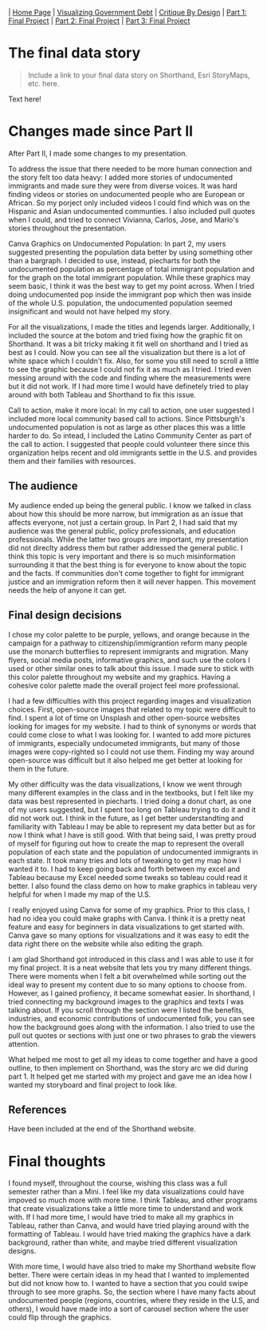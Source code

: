 | [Home Page](https://nataliah24.github.io/Hernandez-Berrios-Portfolio/) | [Visualizing Government Debt](datavisualization.md) | [Critique By Design](critiquebydesign.md) | [Part 1: Final Project](Part1FinalProject.md) | [Part 2: Final Project](Part2FinalProject.md) | [Part 3: Final Project](Part3FinalProject.md)
# The final data story
> Include a link to your final data story on Shorthand, Esri StoryMaps, etc. here. 

Text here!

# Changes made since Part II
After Part II, I made some changes to my presentation.

To address the issue that there needed to be more human connection and the story felt too data heavy:
I added more stories of undocumented immigrants and made sure they were from diverse voices. It was hard finding videos or stories on undocumented people who are European or African. So my porject only included videos I could find which was on the Hispanic and Asian undocumented communties. I also included pull quotes when I could, and tried to connect Vivianna, Carlos, Jose, and Mario's stories throughout the presentation. 

Canva Graphics on Undocumented Population:
In part 2, my users suggested presenting the population data better by using something other than a bargraph. I decided to use, instead, piecharts for both the undocumented population as percentage of total immigrant population and for the graph on the total immigrant population. While these graphics may seem basic, I think it was the best way to get my point across. When I tried doing undocumented pop inside the immigrant pop which then was inside of the whole U.S. population, the undocumented population seemed insignificant and would not have helped my story.

For all the visualizations, I made the titles and legends larger. Additionally, I included the source at the botom and tried fixing how the graphic fit on Shorthand. It was a bit tricky making it fit well on shorthand and I tried as best as I could. Now you can see all the visualization but there is a lot of white space which I couldn't fix. Also, for some you still need to scroll a little to see the graphic because I could not fix it as much as I tried. I tried even messing around with the code and finding where the measurements were but it did not work. If I had more time I would have definetely tried to play around with both Tableau and Shorthand to fix this issue.

Call to action, make it more local:
In my call to action, one user suggested I included more local community based call to actions. Since Pittsburgh's undocumented population is not as large as other places this was a little harder to do. So intead, I included the Latino Community Center as part of the call to action. I suggested that people could volunteer there since this organization helps recent and old immigrants settle in the U.S. and provides them and their families with resources. 


## The audience
My audience ended up being the general public. I know we talked in class about how this should be more narrow, but immigration as an issue that affects everyone, not just a certain group. In Part 2, I had said that my audience was the general public, policy professionals, and education professionals. While the latter two groups are important, my presentation did not direclty address them but rather addressed the general public. I think this topic is very important and there is so much misinformation surrounding it that the best thing is for everyone to know about the topic and the facts. If communities don't come together to fight for immigrant justice and an immigration reform then it will never happen. This movement needs the help of anyone it can get. 

## Final design decisions
I chose my color palette to be purple, yellows, and orange because in the campaign for a pathway to citizenship/immigrantion reform many people use the monarch butterflies to represent immigrants and migration. Many flyers, social media posts, informative graphics, and such use the colors I used or other similar ones to talk about this issue. I made sure to stick with this color palette throughout my website and my graphics. Having a cohesive color palette made the overall project feel more professional. 

I had a few difficulties with this project regarding images and visualization choices. First, open-source images that related to my topic were difficult to find. I spent a lot of time on Unsplash and other open-source websites looking for images for my website. I had to think of synonyms or words that could come close to what I was looking for. I wanted to add more pictures of immigrants, especially undocumeted immigrants, but many of those images were copy-righted so I could not use them. Finding my way around open-source was difficult but it also helped me get better at looking for them in the future.

My other difficulty was the data visualizations, I know we went through many different examples in the class and in the textbooks, but I felt like my data was best represented in piecharts. I tried doing a donut chart, as one of my users suggested, but I spent too long on Tableau trying to do it and it did not work out. I think in the future, as I get better understandting and familiarity with Tableau I may be able to represent my data better but as for now I think what I have is still good. With that being said, I was pretty proud of myself for figuring out how to create the map to represent the overall population of each state and the population of undocumented immigrants in each state. It took many tries and lots of tweaking to get my map how I wanted it to. I had to keep going back and forth between my excel and Tableau because my Excel needed some tweaks so tableau could read it better. I also found the class demo on how to make graphics in tableau very helpful for when I made my map of the U.S. 

I really enjoyed using Canva for some of my graphics. Prior to this class, I had no idea you could make graphs with Canva. I think it is a pretty neat feature and easy for beginners in data visualizations to get started with. Canva gave so many options for visualizations and it was easy to edit the data right there on the website while also editing the graph. 

I am glad Shorthand got introduced in this class and I was able to use it for my final project. It is a neat website that lets you try many different things. There were moments when I felt a bit overwhelmed while sorting out the ideal way to present my content due to so many options to choose from. However, as I gained profiency, it became somewhat easier. In shorthand, I tried connecting my background images to the graphics and texts I was talking about. If you scroll through the section were I listed the benefits, industries, and economic contributions of undocumented folk, you can see how the background goes along with the information. I also tried to use the pull out quotes or sections with just one or two phrases to grab the viewers attention. 

What helped me most to get all my ideas to come together and have a good outline, to then implement on Shorthand, was the story arc we did during part 1. It helped get me started with my project and gave me an idea how I wanted my storyboard and final project to look like. 

## References
Have been included at the end of the Shorthand website. 

# Final thoughts
I found myself, throughout the course, wishing this class was a full semester rather than a Mini. I feel like my data visualizations could have impoved so much more with more time. I think Tableau, and other programs that create visualizations take a little more time to understand and work with. If I had more time, I would have tried to make all my graphics in Tableau, rather than Canva, and would have tried playing around with the formatting of Tableau. I would have tried making the graphics have a dark background, rather than white, and maybe tried different visualization designs. 

With more time, I would have also tried to make my Shorthand website flow better. There were certain ideas in my head that I wanted to implemented but did not know how to. I wanted to have a section that you could swipe through to see more graphs. So, the section where I have many facts about undocumented people (regions, countries, where they reside in the U.S, and others), I would have made into a sort of carousel section where the user could flip through the graphics. 

